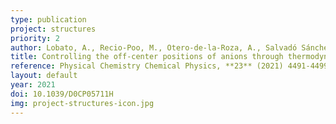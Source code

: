 ```yaml
---
type: publication
project: structures
priority: 2
author: Lobato, A., Recio-Poo, M., Otero-de-la-Roza, A., Salvadó Sánchez, M. A., and Recio, J. M.
title: Controlling the off-center positions of anions through thermodynamics and kinetics in flexible perovskite-like materials
reference: Physical Chemistry Chemical Physics, **23** (2021) 4491-4499.
layout: default
year: 2021
doi: 10.1039/D0CP05711H
img: project-structures-icon.jpg
---
```

